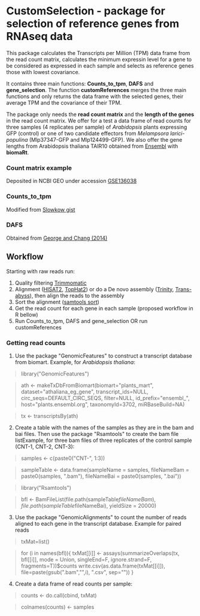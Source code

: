 # CustomSelection - package for selection of reference genes from RNAseq data

This package calculates the Transcripts per Million (TPM) data frame from the read count matrix, calculates the minimum expressin level for a gene to be considered as expressed in each sample and selects as reference genes those with lowest covariance.

It contains three main functions: __Counts_to_tpm__, __DAFS__ and __gene_selection__. The function __customReferences__ merges the three main functions and only returns the data frame with the selected genes, their average TPM and the covariance of their TPM.

The package only needs the __read count matrix__ and the __length of the genes__ in the read count matrix.
We offer for a test a data frame of read counts for three samples (4 replicates per sample) of *Arabidopsis* plants expressing GFP (control) or one of two candidate effectors from *Melampsora larici-populina* (Mlp37347-GFP and Mlp124499-GFP). We also offer the gene lengths from Arabidopsis thaliana TAIR10 obtained from [Ensembl](plants.ensembl.org) with __biomaRt__.

### Count matrix example
Deposited in NCBI GEO under accession [GSE136038](https://www.ncbi.nlm.nih.gov/geo/query/acc.cgi?acc=GSE136038)

### Counts_to_tpm
Modified from [Slowkow gist](https://gist.github.com/slowkow/c6ab0348747f86e2748b)

### DAFS
Obtained from [George and Chang (2014)](doi:10.1186/1471-2105-15-92)

## Workflow

Starting with raw reads run:
1. Quality filtering [Trimmomatic](http://www.usadellab.org/cms/?page=trimmomatic)
2. Alignment ([HISAT2](https://ccb.jhu.edu/software/hisat2/index.shtml), [TopHat2](https://ccb.jhu.edu/software/tophat/index.shtml)) or do a De novo assembly ([Trinity](https://github.com/trinityrnaseq/trinityrnaseq/wiki), [Trans-abyss](https://github.com/bcgsc/transabyss)), then align the reads to the assembly
3. Sort the alignment ([samtools sort](http://samtools.sourceforge.net/))
4. Get the read count for each gene in each sample (proposed workflow in R bellow)
5. Run Counts_to_tpm, DAFS and gene_selection OR run customReferences


### Getting read counts

1. Use the package "GenomicFeatures" to construct a transcript database from biomart. Example, for _Arabidopsis thaliana_:

> library("GenomicFeatures")

> ath <- makeTxDbFromBiomart(biomart="plants_mart",
                        dataset="athaliana_eg_gene",
                        transcript_ids=NULL,
                        circ_seqs=DEFAULT_CIRC_SEQS,
                        filter=NULL,
                        id_prefix="ensembl_",
                        host="plants.ensembl.org",
                        taxonomyId=3702,
                        miRBaseBuild=NA)

> tx <- transcriptsBy(ath)

2. Create a table with the names of the samples as they are in the bam and bai files. Then use the package "Rsamtools" to create the bam file listExample, for three bam files of three replicates of the control sample (CNT-1, CNT-2, CNT-3):

> samples <- c(paste0("CNT-", 1:3))

> sampleTable <- data.frame(sampleName = samples, fileNameBam = paste0(samples, ".bam"), fileNameBai = paste0(samples, ".bai"))

> library("Rsamtools")

> bfl <- BamFileList(file.path(sampleTable$fileNameBam), file.path(sampleTable$fileNameBai), yieldSize = 20000)

3. Use the package "GenomicAlignments" to count the number of reads aligned to each gene in the transcript database. Example for paired reads

> txMat=list()

> for (i in names(bfl)){
  txMat[[i]] <- assays(summarizeOverlaps(tx, bfl[[i]], mode = Union,
                                      singleEnd=F, ignore.strand=F, fragments=T))$counts
   write.csv(as.data.frame(txMat[[i]]),
            file=paste(gsub(".bam","",i), ".csv", sep=""))
}

4. Create a data frame of read counts per sample:

> counts <- do.call(cbind, txMat)

> colnames(counts) <- samples
